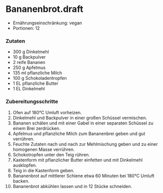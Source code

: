 # Bananenbrot.draft

- Ernährungseinschränkung: vegan
- Portionen: 12

### Zutaten

- 300 g Dinkelmehl
- 10 g Backpulver
- 2 reife Bananen
- 250 g Apfelmus
- 135 ml pflanzliche Milch
- 100 g Schokoladentropfen
- 1 EL pflanzliche Butter
- 1 EL Dinkelmehl

### Zubereitungsschritte

1. Ofen auf 180°C Umluft vorheizen.
2. Dinkelmehl und Backpulver in einer großen Schüssel vermischen.
3. Bananen schälen und mit einer Gabel in einer separaten Schüssel zu einem Brei zerdrücken.
4. Apfelmus und pflanzliche Milch zum Bananenbrei geben und gut verrühren.
5. Feuchte Zutaten nach und nach zur Mehlmischung geben und zu einer homogenen Masse verrühren.
6. Schokotropfen unter den Teig rühren.
7. Kastenform mit pflanzlicher Butter einfetten und mit Dinkelmehl ausklopfen.
8. Teig in die Kastenform geben.
9. Bananenbrot auf mittlerer Schiene etwa 60 Minuten bei 180°C Umluft backen.
10. Bananenbrot abkühlen lassen und in 12 Stücke schneiden.